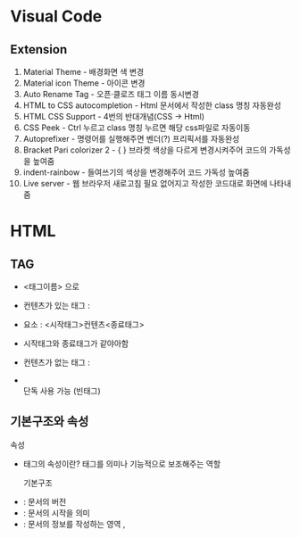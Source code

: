 # Visual Code

## Extension

1. Material Theme - 배경화면 색 변경
2. Material icon Theme - 아이콘 변경
3. Auto Rename Tag - 오픈·클로즈 태그 이름 동시변경
4. HTML to CSS autocompletion - Html 문서에서 작성한 class 명칭 자동완성
5. HTML CSS Support - 4번의 반대개념(CSS -> Html)
6. CSS Peek - Ctrl 누르고 class 명칭 누르면 해당 css파일로 자동이동
7. Autoprefixer - 명령어를 실행해주면 벤더(?) 프리픽서를 자동완성
8. Bracket Pari colorizer 2 - { } 브라켓 색상을 다르게 변경시켜주어 코드의 가독성을 높여줌
9. indent-rainbow - 들여쓰기의 색상을 변경해주어 코드 가독성 높여줌
10. Live server - 웹 브라우저 새로고침 필요 없어지고 작성한 코드대로 화면에 나타내줌


# HTML

## TAG

- <태그이름> 으로 

- 컨텐츠가 있는 태그 : <div> <p> <span> 
- 요소 : <시작태그>컨텐츠<종료태그>
- 시작태그와 종료태그가 같야아함
  
- 컨텐츠가 없는 태그 : <br> <img> <meta>
- <br> 단독 사용 가능 (빈태그)
  
## 기본구조와 속성
  
  속성
- 태그의 속성이란? 태그를 의미나 기능적으로 보조해주는 역할

  기본구조
- <!DOCTYPE> : 문서의 버전
- <html> : 문서의 시작을 의미
- <head> : 문서의 정보를 작성하는 영역 , <meta> <title> 태그 기본적으로 사용
- <body> : 웹브라우저에 표시되는 영역

## h(n) 태그
- 숫자가 작을수록 중요한 의미, 폰트의 크기도 커짐
- <h1>태그는 한 번만 사용하기
- <h1>태그부터 순차적으로 사용하기
  
## p 태그
-
